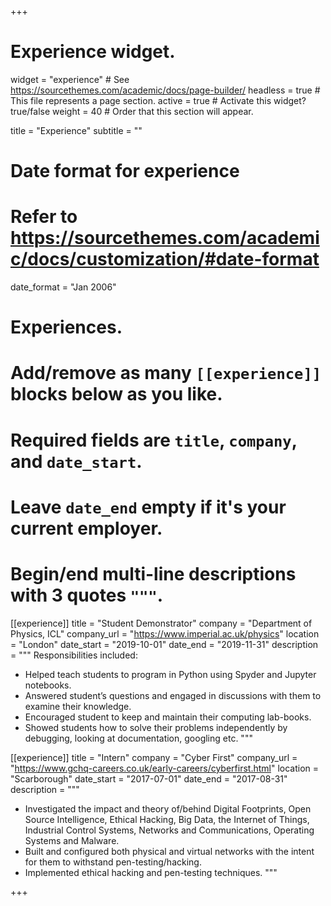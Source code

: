+++
# Experience widget.
widget = "experience"  # See https://sourcethemes.com/academic/docs/page-builder/
headless = true  # This file represents a page section.
active = true  # Activate this widget? true/false
weight = 40  # Order that this section will appear.

title = "Experience"
subtitle = ""

# Date format for experience
#   Refer to https://sourcethemes.com/academic/docs/customization/#date-format
date_format = "Jan 2006"

# Experiences.
#   Add/remove as many `[[experience]]` blocks below as you like.
#   Required fields are `title`, `company`, and `date_start`.
#   Leave `date_end` empty if it's your current employer.
#   Begin/end multi-line descriptions with 3 quotes `"""`.
[[experience]]
  title = "Student Demonstrator"
  company = "Department of Physics, ICL"
  company_url = "https://www.imperial.ac.uk/physics"
  location = "London"
  date_start = "2019-10-01"
  date_end = "2019-11-31"
  description = """
  Responsibilities included:
  
  * Helped teach students to program in Python using Spyder and Jupyter notebooks.
  * Answered student’s questions and engaged in discussions with them to examine their knowledge.
  * Encouraged student to keep and maintain their computing lab-books.
  * Showed students how to solve their problems independently by debugging, looking at documentation, googling etc.
  """

[[experience]]
  title = "Intern"
  company = "Cyber First"
  company_url = "https://www.gchq-careers.co.uk/early-careers/cyberfirst.html"
  location = "Scarborough"
  date_start = "2017-07-01"
  date_end = "2017-08-31"
  description = """
  
  * Investigated the impact and theory of/behind Digital Footprints, Open Source Intelligence, Ethical Hacking, Big Data, the Internet of Things, Industrial Control Systems, Networks and Communications, Operating Systems and Malware.
  * Built and configured both physical and virtual networks with the intent for them to withstand pen-testing/hacking.
  * Implemented ethical hacking and pen-testing techniques.
  """

+++
